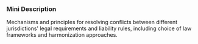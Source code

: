 ### Mini Description

Mechanisms and principles for resolving conflicts between different jurisdictions' legal requirements and liability rules, including choice of law frameworks and harmonization approaches.
